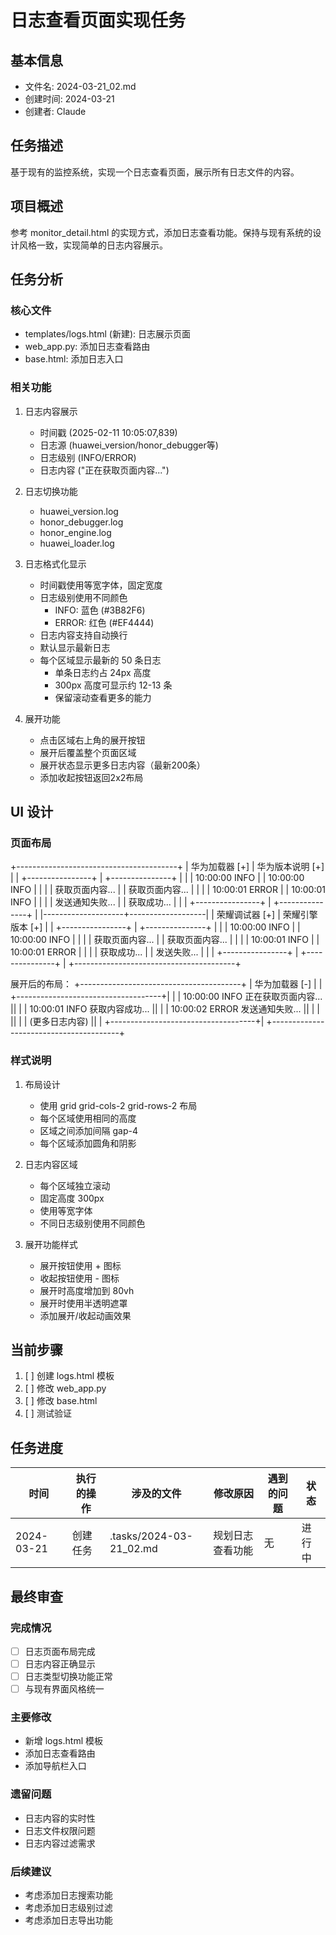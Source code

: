 # 日志查看页面实现任务

## 基本信息
- 文件名: 2024-03-21_02.md
- 创建时间: 2024-03-21
- 创建者: Claude

## 任务描述
基于现有的监控系统，实现一个日志查看页面，展示所有日志文件的内容。

## 项目概述
参考 monitor_detail.html 的实现方式，添加日志查看功能。保持与现有系统的设计风格一致，实现简单的日志内容展示。

## 任务分析

### 核心文件
- templates/logs.html (新建): 日志展示页面
- web_app.py: 添加日志查看路由
- base.html: 添加日志入口

### 相关功能
1. 日志内容展示
   - 时间戳 (2025-02-11 10:05:07,839)
   - 日志源 (huawei_version/honor_debugger等)
   - 日志级别 (INFO/ERROR)
   - 日志内容 ("正在获取页面内容...")

2. 日志切换功能
   - huawei_version.log
   - honor_debugger.log
   - honor_engine.log
   - huawei_loader.log

3. 日志格式化显示
   - 时间戳使用等宽字体，固定宽度
   - 日志级别使用不同颜色
     * INFO: 蓝色 (#3B82F6)
     * ERROR: 红色 (#EF4444)
   - 日志内容支持自动换行
   - 默认显示最新日志
   - 每个区域显示最新的 50 条日志
     * 单条日志约占 24px 高度
     * 300px 高度可显示约 12-13 条
     * 保留滚动查看更多的能力

4. 展开功能
   - 点击区域右上角的展开按钮
   - 展开后覆盖整个页面区域
   - 展开状态显示更多日志内容（最新200条）
   - 添加收起按钮返回2x2布局

## UI 设计

### 页面布局
+----------------------------------------+
|  华为加载器        [+] |  华为版本说明 [+] |
|  +----------------+ | +---------------+ |
|  | 10:00:00 INFO  | | 10:00:00 INFO  | |
|  | 获取页面内容... | | 获取页面内容... | |
|  | 10:00:01 ERROR | | 10:00:01 INFO  | |
|  | 发送通知失败... | | 获取成功...     | |
|  +----------------+ | +---------------+ |
|--------------------+-------------------|
|  荣耀调试器        [+] |  荣耀引擎版本 [+] |
|  +----------------+ | +---------------+ |
|  | 10:00:00 INFO  | | 10:00:00 INFO  | |
|  | 获取页面内容... | | 获取页面内容... | |
|  | 10:00:01 INFO  | | 10:00:01 ERROR | |
|  | 获取成功...     | | 发送失败...     | |
|  +----------------+ | +---------------+ |
+----------------------------------------+

展开后的布局：
+----------------------------------------+
|  华为加载器                         [-] |
|  +------------------------------------+|
|  | 10:00:00 INFO  正在获取页面内容... ||
|  | 10:00:01 INFO  获取内容成功...     ||
|  | 10:00:02 ERROR 发送通知失败...     ||
|  |                                    ||
|  |          (更多日志内容)            ||
|  +------------------------------------+|
+----------------------------------------+

### 样式说明
1. 布局设计
   - 使用 grid grid-cols-2 grid-rows-2 布局
   - 每个区域使用相同的高度
   - 区域之间添加间隔 gap-4
   - 每个区域添加圆角和阴影

2. 日志内容区域
   - 每个区域独立滚动
   - 固定高度 300px
   - 使用等宽字体
   - 不同日志级别使用不同颜色

3. 展开功能样式
   - 展开按钮使用 + 图标
   - 收起按钮使用 - 图标
   - 展开时高度增加到 80vh
   - 展开时使用半透明遮罩
   - 添加展开/收起动画效果

## 当前步骤
1. [ ] 创建 logs.html 模板
2. [ ] 修改 web_app.py
3. [ ] 修改 base.html
4. [ ] 测试验证

## 任务进度
| 时间 | 执行的操作 | 涉及的文件 | 修改原因 | 遇到的问题 | 状态 |
|------|------------|------------|----------|------------|------|
| 2024-03-21 | 创建任务 | .tasks/2024-03-21_02.md | 规划日志查看功能 | 无 | 进行中 |

## 最终审查

### 完成情况
- [ ] 日志页面布局完成
- [ ] 日志内容正确显示
- [ ] 日志类型切换功能正常
- [ ] 与现有界面风格统一

### 主要修改
- 新增 logs.html 模板
- 添加日志查看路由
- 添加导航栏入口

### 遗留问题
- 日志内容的实时性
- 日志文件权限问题
- 日志内容过滤需求

### 后续建议
- 考虑添加日志搜索功能
- 考虑添加日志级别过滤
- 考虑添加日志导出功能 